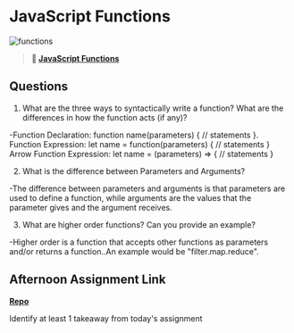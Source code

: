 # JavaScript Functions

![functions](https://bcw.blob.core.windows.net/public/img/function-anatomy.jpg)

> **📖 [JavaScript Functions](https://codeworksacademy.com/fs-student-guide/resources/wk2/02-Functions)**

## Questions

1. What are the three ways to syntactically write a function? What are the differences in how the function acts (if any)?

-Function Declaration: function name(parameters) {
// statements
}. Function Expression: let name = function(parameters) {
// statements
}
Arrow Function Expression: let name = (parameters) => {
// statements
}

2. What is the difference between Parameters and Arguments?

-The difference between parameters and arguments is that parameters are used to define a function, while arguments are the values that the parameter gives and the argument receives.

3. What are higher order functions? Can you provide an example?

-Higher order is a function that accepts other functions as parameters and/or returns a function..An example would be "filter.map.reduce".

## Afternoon Assignment Link

**[Repo](https://github.com/Jakeepaulin/<ASSIGNMENT_REPO>)**

Identify at least 1 takeaway from today's assignment
